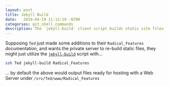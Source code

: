 ```yaml
---
layout: post
title: Jekyll Build
date:   2019-04-19 11:12:19 -0700
categories: git_shell_commands
description: The `jekyll-build` client script builds static site files for name repository under `${HOME}/www`
---
```



Supposing _`Ted`_ just made some additions to their `Radical_Features` documentation, and wants the private server to re-build static files, they might just utilize the [`jekyll-build`][source_master__jekyll-build] script with...


```bash
ssh Ted jekyll-build Radical_Features
```


... by default the above would output files ready for hosting with a Web Server under `/srv/Ted/www/Radical_Features`


[source_master__jekyll-build]: https://github.com/S0AndS0/Jekyll_Admin/blob/master/git_shell_commands/jekyll-build

